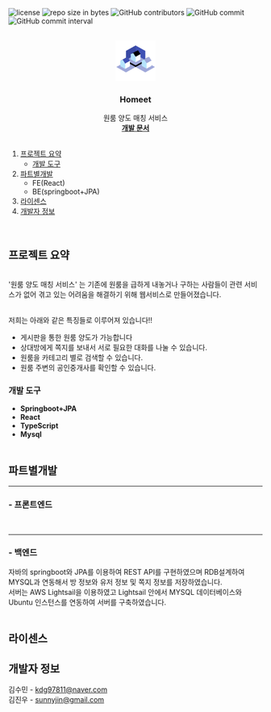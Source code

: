 <div id="top"></div>
<!--
*** Thanks for checking out the Best-README-Template. If you have a suggestion
*** that would make this better, please fork the repo and create a pull request
*** or simply open an issue with the tag "enhancement".
*** Don't forget to give the project a star!
*** Thanks again! Now go create something AMAZING! :D
-->



<!-- PROJECT SHIELDS -->
<!--
*** I'm using markdown "reference style" links for readability.
*** Reference links are enclosed in brackets [ ] instead of parentheses ( ).
*** See the bottom of this document for the declaration of the reference variables
*** for contributors-url, forks-url, etc. This is an optional, concise syntax you may use.
*** https://www.markdownguide.org/basic-syntax/#reference-style-links
-->
![license](https://img.shields.io/github/license/Eeap/SWYG_Homeet.svg)
![repo size in bytes](https://img.shields.io/github/repo-size/Eeap/SWYG_Homeet.svg)
![GitHub contributors](https://img.shields.io/github/contributors/Eeap/SWYG_Homeet.svg)
![GitHub commit](https://img.shields.io/github/last-commit/Eeap/SWYG_Homeet.svg)
![GitHub commit interval](https://img.shields.io/github/commit-activity/w/Eeap/SWYG_Homeet.svg)



<!-- PROJECT LOGO -->
<br />
<div align="center">
  <a href="https://github.com/othneildrew/Best-README-Template">
    <img src="https://github.com/Eeap/SWYG_Homeet/blob/master/FE/homeet/public/favicon.png" alt="Logo" width="80" height="80">
  </a>

  <h3 align="center">Homeet</h3>

  <p align="center">
    원룸 양도 매칭 서비스
    <br />
    <a href="https://www.notion.so/SWYG_-6eb022d945a146209feed64a77abd97d"><strong>개발 문서</strong></a>
    <br />
    <br />
  </p>
</div>


  <ol>
    <li>
      <a href="#프로젝트-요약">프로젝트 요약</a>
      <ul>
        <li><a href="#개발-도구">개발 도구</a></li>
      </ul>
    </li>
    <li>
      <a href="#파트별개발">파트별개발</a>
      <ul>
        <li>FE(React)</li>
        <li>BE(springboot+JPA)</li>
      </ul>
    </li>
    <li><a href="#라이센스">라이센스</a></li>
    <li><a href="#개발자-정보">개발자 정보</a></li>
  </ol>

<!-- ABOUT THE PROJECT -->
<br/>

## 프로젝트 요약

</br>
'원룸 양도 매칭 서비스' 는 기존에 원룸을 급하게 내놓거나 구하는 사람들이 관련 서비스가 없어 겪고 있는 어려움을 해결하기 위해 웹서비스로 만들어졌습니다.<br/><br/>

저희는 아래와 같은 특징들로 이루어져 있습니다!!

- 게시판을 통한 원룸 양도가 가능합니다
- 상대방에게 쪽지를 보내서 서로 필요한 대화를 나눌 수 있습니다.
- 원룸을 카테고리 별로 검색할 수 있습니다.
- 원룸 주변의 공인중개사를 확인할 수 있습니다.


### 개발 도구

- <strong>Springboot+JPA</strong>
- <strong>React</strong>
- <strong>TypeScript</strong>
- <strong>Mysql</strong>
<br/><br/>
<!-- GETTING STARTED -->

## 파트별개발 

---

### - 프론트엔드

<br/>

---

### - 백엔드
<div>
  자바의 springboot와 JPA를 이용하여 REST API를 구현하였으며 RDB설계하여 MYSQL과 연동해서 방 정보와 유저 정보 및 쪽지 정보를 저장하였습니다. <br/> 
  서버는 AWS Lightsail을 이용하였고 Lightsail 안에서 MYSQL 데이터베이스와 Ubuntu 인스턴스를 연동하여 서버를 구축하였습니다.
</div>
<br/>


</details>



<!-- LICENSE -->

## 라이센스


<!-- CONTACT -->

## 개발자 정보

김수민 - kdg97811@naver.com</br>
김진우 - sunnyjin@gmail.com</br>
